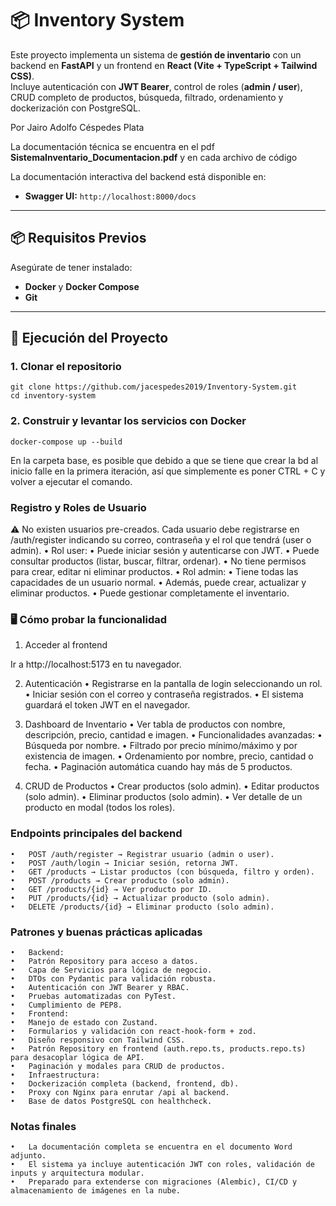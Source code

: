# 📦 Inventory System

Este proyecto implementa un sistema de **gestión de inventario** con un backend en **FastAPI** y un frontend en **React (Vite + TypeScript + Tailwind CSS)**.  
Incluye autenticación con **JWT Bearer**, control de roles (**admin / user**), CRUD completo de productos, búsqueda, filtrado, ordenamiento y dockerización con PostgreSQL.

Por Jairo Adolfo Céspedes Plata

La documentación técnica se encuentra en el pdf **SistemaInventario_Documentacion.pdf** y en cada archivo de código

La documentación interactiva del backend está disponible en:
- **Swagger UI:** `http://localhost:8000/docs`
---

## 📦 Requisitos Previos

Asegúrate de tener instalado:

- **Docker** y **Docker Compose**
- **Git**

---

## 🚀 Ejecución del Proyecto

### 1. Clonar el repositorio
    git clone https://github.com/jacespedes2019/Inventory-System.git
    cd inventory-system

### 2. Construir y levantar los servicios con Docker
    docker-compose up --build
En la carpeta base, es posible que debido a que se tiene que crear la bd al inicio falle en la primera iteración, así que simplemente es poner CTRL + C y volver a ejecutar el comando.

### Registro y Roles de Usuario

⚠️ No existen usuarios pre-creados.
Cada usuario debe registrarse en /auth/register indicando su correo, contraseña y el rol que tendrá (user o admin).
	•	Rol user:
	•	Puede iniciar sesión y autenticarse con JWT.
	•	Puede consultar productos (listar, buscar, filtrar, ordenar).
	•	No tiene permisos para crear, editar ni eliminar productos.
	•	Rol admin:
	•	Tiene todas las capacidades de un usuario normal.
	•	Además, puede crear, actualizar y eliminar productos.
	•	Puede gestionar completamente el inventario.

### 🖥️ Cómo probar la funcionalidad

1. Acceder al frontend

Ir a http://localhost:5173 en tu navegador.

2. Autenticación
	•	Registrarse en la pantalla de login seleccionando un rol.
	•	Iniciar sesión con el correo y contraseña registrados.
	•	El sistema guardará el token JWT en el navegador.

3. Dashboard de Inventario
	•	Ver tabla de productos con nombre, descripción, precio, cantidad e imagen.
	•	Funcionalidades avanzadas:
	•	Búsqueda por nombre.
	•	Filtrado por precio mínimo/máximo y por existencia de imagen.
	•	Ordenamiento por nombre, precio, cantidad o fecha.
	•	Paginación automática cuando hay más de 5 productos.

4. CRUD de Productos
	•	Crear productos (solo admin).
	•	Editar productos (solo admin).
	•	Eliminar productos (solo admin).
	•	Ver detalle de un producto en modal (todos los roles).

###  Endpoints principales del backend
	•	POST /auth/register → Registrar usuario (admin o user).
	•	POST /auth/login → Iniciar sesión, retorna JWT.
	•	GET /products → Listar productos (con búsqueda, filtro y orden).
	•	POST /products → Crear producto (solo admin).
	•	GET /products/{id} → Ver producto por ID.
	•	PUT /products/{id} → Actualizar producto (solo admin).
	•	DELETE /products/{id} → Eliminar producto (solo admin).

### Patrones y buenas prácticas aplicadas
	•	Backend:
	•	Patrón Repository para acceso a datos.
	•	Capa de Servicios para lógica de negocio.
	•	DTOs con Pydantic para validación robusta.
	•	Autenticación con JWT Bearer y RBAC.
	•	Pruebas automatizadas con PyTest.
	•	Cumplimiento de PEP8.
	•	Frontend:
	•	Manejo de estado con Zustand.
	•	Formularios y validación con react-hook-form + zod.
	•	Diseño responsivo con Tailwind CSS.
	•	Patrón Repository en frontend (auth.repo.ts, products.repo.ts) para desacoplar lógica de API.
	•	Paginación y modales para CRUD de productos.
	•	Infraestructura:
	•	Dockerización completa (backend, frontend, db).
	•	Proxy con Nginx para enrutar /api al backend.
	•	Base de datos PostgreSQL con healthcheck.
 
 ### Notas finales
	•	La documentación completa se encuentra en el documento Word adjunto.
	•	El sistema ya incluye autenticación JWT con roles, validación de inputs y arquitectura modular.
	•	Preparado para extenderse con migraciones (Alembic), CI/CD y almacenamiento de imágenes en la nube.
